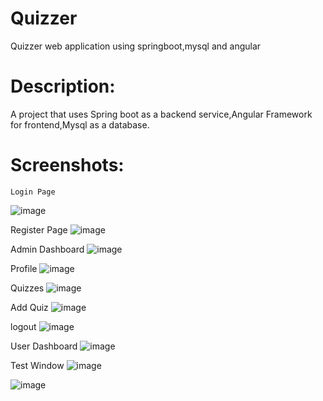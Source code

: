 # Quizzer
 Quizzer web application using springboot,mysql and angular

# Description:


A project that uses Spring boot as a backend service,Angular Framework for frontend,Mysql as a database.

  
  
  # Screenshots:

  
	Login Page 
![image](https://user-images.githubusercontent.com/56060739/181246995-b3c3e53d-dfea-4c54-b7b9-b030a50c360d.png)

  Register Page
![image](https://user-images.githubusercontent.com/56060739/181247160-324179cf-78c9-4826-a1ae-085f07b2c010.png)

Admin Dashboard
![image](https://user-images.githubusercontent.com/56060739/181248088-59822fd1-7b7f-4bcb-9214-03704851f225.png)

Profile 
![image](https://user-images.githubusercontent.com/56060739/181248216-7ba2f30c-fcef-4a9b-a14e-fb4867fd91b4.png)

Quizzes
![image](https://user-images.githubusercontent.com/56060739/181248323-19ccba0b-abad-43ef-8714-1565fde419fe.png)

Add Quiz
![image](https://user-images.githubusercontent.com/56060739/181248398-e773c706-7d45-4e2d-b467-65875b972c4d.png)

logout
![image](https://user-images.githubusercontent.com/56060739/181248494-95804953-1c4c-4227-914a-bcead9dd0cc9.png)

User Dashboard
![image](https://user-images.githubusercontent.com/56060739/181248598-dae17f95-e3e2-4194-bbe5-d6248e194a9c.png)

Test Window 
![image](https://user-images.githubusercontent.com/56060739/181248727-c47f8263-cd12-43df-acd0-0a08452d263b.png)

![image](https://user-images.githubusercontent.com/56060739/181248809-33a83187-428c-4802-9679-a42ede52ed32.png)

